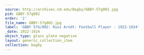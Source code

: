 ```yaml
---
source: http://archives.nd.edu/Bagby/GBBY-57g002.jpg
pid: GBBY-57g002
order: '2'
file_name: GBBY-57g002.jpg
label: 'GBBY 57G/002: Russ Arndt: Football Player - 1922-1924'
_date: 1922-1924
object_type: glass plate negative
layout: generic_collection_item
collection: bagby
---
```

